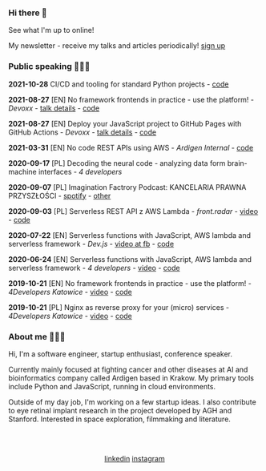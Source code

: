 ### Hi there 👋
See what I'm up to online!

My newsletter - receive my talks and articles periodically! [sign up](https://mailchi.mp/a1db5198f63f/karol-horosin-conference-newsletter)

### Public speaking 💁🏻‍♂️

**2021-10-28** CI/CD and tooling for standard Python projects - [code](https://github.com/horosin/python-standard-ci)

**2021-08-27** [EN] No framework frontends in practice - use the platform! - *Devoxx* - [talk details](https://devoxx.pl/talk-details/?id=5189) - [code](https://github.com/horosin/no-framework-js-app)

**2021-08-27** [EN] Deploy your JavaScript project to GitHub Pages with GitHub Actions - *Devoxx* - [talk details](https://devoxx.pl/talk-details/?id=5194) - [code](https://github.com/horosin/pages-deploy)

**2021-03-31** [EN] No code REST APIs using AWS - *Ardigen Internal* - [code](https://github.com/horosin/no-code-api-workshop)

**2020-09-17** [PL] Decoding the neural code - analyzing data form brain-machine interfaces - *4 developers*

**2020-09-07** [PL] Imagination Factrory Podcast: KANCELARIA PRAWNA PRZYSZŁOŚCI - [spotify](https://open.spotify.com/episode/790V7GsSpNx18jVJVnH0Gw) - [other](https://www.imaginationfactory.pl/podcast/episode/78aedb6f/s02e02-kancelaria-prawna-przyszlosci)

**2020-09-03** [PL] Serverless REST API z AWS Lambda -  *front.radar* - [video](https://youtu.be/2UCLjsz51zc?t=3329) - [code](https://github.com/horosin/serverless-js-tutorial)

**2020-07-22** [EN] Serverless functions with JavaScript, AWS lambda and serverless framework - *Dev.js* - [video at fb](https://fb.watch/4uZ1StTdqW/?t=2346) - [code](https://github.com/horosin/serverless-js-tutorial)

**2020-06-24** [EN] Serverless functions with JavaScript, AWS lambda and serverless framework - *4 developers* - [video](https://www.youtube.com/watch?v=Y5DARKkkoqY) - [code](https://github.com/horosin/serverless-js-tutorial)

**2019-10-21** [EN] No framework frontends in practice - use the platform! - *4Developers Katowice* - [video](https://www.youtube.com/watch?v=TP-oM3XUiNM&t=356s) - [code](https://bit.ly/no-framework-app)

**2019-10-21** [PL] Nginx as reverse proxy for your (micro) services - *4Developers Katowice* - [video](https://www.youtube.com/watch?v=NAr3EZMgEbY&t=623s) - [code](https://bit.ly/nginx-intro)

### About me 👨🏻‍💻

Hi, I'm a software engineer, startup enthusiast, conference speaker. 

Currently mainly focused at fighting cancer and other diseases at AI and bioinformatics company called Ardigen based in Krakow. My primary tools include Python and JavaScript, running in cloud environments.

Outside of my day job, I'm working on a few startup ideas. I also contribute to eye retinal implant research in the project developed by AGH and Stanford. Interested in space exploration, filmmaking and literature.



<br><br>

<p align="center">
  <a href="https://linkedin.com/in/horosin" target="blank" color="white">linkedin</a> 
  <a href="https://instagram.com/horosin" target="blank" color="white">instagram</a>
</p>

<!--
<p align="center">
  <a href="https://linkedin.com/in/horosin" target="blank"><img align="center" src="https://cdn.jsdelivr.net/npm/simple-icons@3.0.1/icons/linkedin.svg" alt="horosin" height="30" width="30" />linkedin</a> 
  <a href="https://instagram.com/horosin" target="blank"><img align="center" src="https://cdn.jsdelivr.net/npm/simple-icons@3.0.1/icons/instagram.svg" alt="horosin" height="30" width="30" />instagram</a>
</p>
-->

<!--<p align="center">
  <a href="https://www.buymeacoffee.com/horosin" target="_blank"><img src="https://cdn.buymeacoffee.com/buttons/v2/default-orange.png" alt="Buy Me A Coffee" height="40px"></a>
</p>-->
<!--
**horosin/horosin** is a ✨ _special_ ✨ repository because its `README.md` (this file) appears on your GitHub profile.

Here are some ideas to get you started:

- 🔭 I’m currently working on ...
- 🌱 I’m currently learning ...
- 👯 I’m looking to collaborate on ...
- 🤔 I’m looking for help with ...
- 💬 Ask me about ...
- 📫 How to reach me: ...
- 😄 Pronouns: ...
- ⚡ Fun fact: ...
-->
